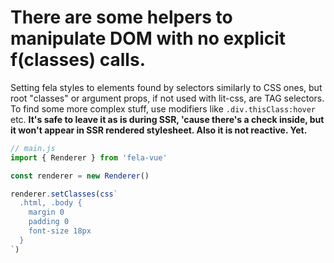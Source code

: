 
# There are some helpers to manipulate DOM with no explicit f(classes) calls.

Setting fela styles to elements found by selectors similarly to CSS ones,
but root "classes" or argument props, if not used with lit-css, are TAG selectors.
To find some more complex stuff, use modifiers like `.div.thisClass:hover` etc.
**It's safe to leave it as is during SSR, 'cause there's a check inside,
but it won't appear in SSR rendered stylesheet. Also it is not reactive. Yet.**
```javascript
// main.js
import { Renderer } from 'fela-vue'

const renderer = new Renderer()

renderer.setClasses(css`
  .html, .body {
    margin 0
    padding 0
    font-size 18px
  }
`)
```
